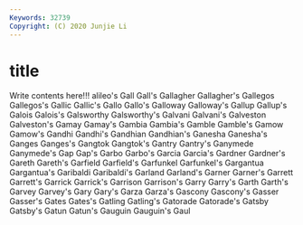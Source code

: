 ```yaml
---
Keywords: 32739
Copyright: (C) 2020 Junjie Li
---
```


# title

Write contents here!!!
alileo's 
Gall 
Gall's 
Gallagher 
Gallagher's 
Gallegos 
Gallegos's 
Gallic
Gallic's 
Gallo 
Gallo's 
Galloway 
Galloway's 
Gallup 
Gallup's 
Galois 
Galois's 
Galsworthy
Galsworthy's 
Galvani 
Galvani's 
Galveston 
Galveston's 
Gamay 
Gamay's 
Gambia 
Gambia's 
Gamble
Gamble's 
Gamow 
Gamow's 
Gandhi 
Gandhi's 
Gandhian 
Gandhian's 
Ganesha 
Ganesha's 
Ganges
Ganges's 
Gangtok 
Gangtok's 
Gantry 
Gantry's 
Ganymede 
Ganymede's 
Gap 
Gap's 
Garbo
Garbo's 
Garcia 
Garcia's 
Gardner 
Gardner's 
Gareth 
Gareth's 
Garfield 
Garfield's 
Garfunkel
Garfunkel's 
Gargantua 
Gargantua's 
Garibaldi 
Garibaldi's 
Garland 
Garland's 
Garner 
Garner's 
Garrett
Garrett's 
Garrick 
Garrick's 
Garrison 
Garrison's 
Garry 
Garry's 
Garth 
Garth's 
Garvey
Garvey's 
Gary 
Gary's 
Garza 
Garza's 
Gascony 
Gascony's 
Gasser 
Gasser's 
Gates
Gates's 
Gatling 
Gatling's 
Gatorade 
Gatorade's 
Gatsby 
Gatsby's 
Gatun 
Gatun's 
Gauguin
Gauguin's 
Gaul 
